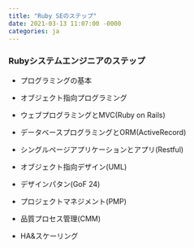 ```yaml
---
title: "Ruby SEのステップ"
date: 2021-03-13 11:07:00 -0000
categories: ja
---
```

### Rubyシステムエンジニアのステップ

* プログラミングの基本
* オブジェクト指向プログラミング
* ウェブプログラミングとMVC(Ruby on Rails)
* データベースプログラミングとORM(ActiveRecord)
* シングルページアプリケーションとアプリ(Restful)

* オブジェクト指向デザイン(UML)
* デザインパタン(GoF 24)
* プロジェクトマネジメント(PMP)
* 品質プロセス管理(CMM)
* HA&スケーリング

